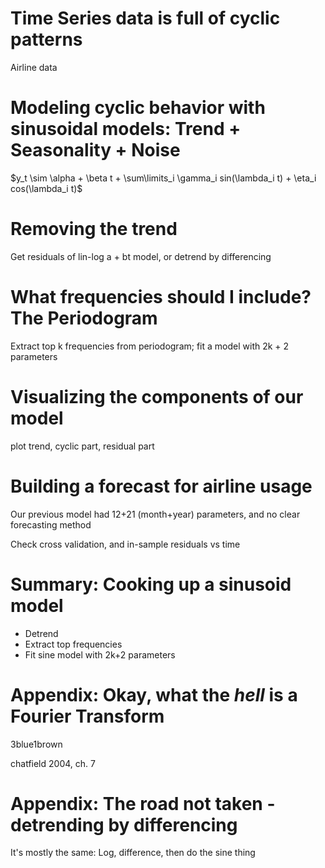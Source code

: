 # Time Series data is full of cyclic patterns

Airline data

# Modeling cyclic behavior with sinusoidal models: Trend + Seasonality + Noise

$y_t \sim \alpha + \beta t + \sum\limits_i \gamma_i sin(\lambda_i t) + \eta_i cos(\lambda_i t)$

# Removing the trend

Get residuals of lin-log a + bt model, or detrend by differencing

# What frequencies should I include? The Periodogram

Extract top k frequencies from periodogram; fit a model with 2k + 2 parameters

# Visualizing the components of our model

plot trend, cyclic part, residual part

# Building a forecast for airline usage

Our previous model had 12+21 (month+year) parameters, and no clear forecasting method

Check cross validation, and in-sample residuals vs time

# Summary: Cooking up a sinusoid model

- Detrend
- Extract top frequencies
- Fit sine model with 2k+2 parameters

# Appendix: Okay, what the _hell_ is a Fourier Transform

3blue1brown

chatfield 2004, ch. 7

# Appendix: The road not taken - detrending by differencing

It's mostly the same: Log, difference, then do the sine thing
